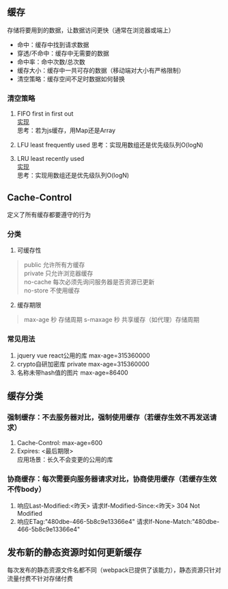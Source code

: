 ## 缓存
   存储将要用到的数据，让数据访问更快（通常在浏览器或端上）    
   * 命中：缓存中找到请求数据
   * 穿透/不命中：缓存中无需要的数据
   * 命中率：命中次数/总次数
   * 缓存大小：缓存中一共可存的数据（移动端对大小有严格限制）
   * 清空策略：缓存空间不足时数据如何替换

   ### 清空策略
   1. FIFO  first in first out  
      [实现](https://github.com/smartchong/Study-Notes/blob/main/Network/cache/fifo.js)    
      思考：若为js缓存，用Map还是Array     

   2. LFU   least frequently used 
      思考：实现用数组还是优先级队列O(logN)

   3. LRU   least recently used  
      [实现](https://github.com/smartchong/Study-Notes/blob/main/Network/cache/lru.js)    
      思考：实现用数组还是优先级队列O(logN) 

## Cache-Control
   定义了所有缓存都要遵守的行为  

   ### 分类
   1. 可缓存性
   > public 允许所有方缓存  
   > private 只允许浏览器缓存  
   > no-cache 每次必须先询问服务器是否资源已更新    
   > no-store 不使用缓存   

   2. 缓存期限 
   > max-age 秒 存储周期 
   > s-maxage 秒 共享缓存（如代理）存储周期

   ### 常见用法
   1. jquery vue react公用的库 max-age=315360000
   2. crypto自研加密库 private max-age=315360000
   3. 名称未带hash值的图片 max-age=86400

## 缓存分类
   ### 强制缓存：不去服务器对比，强制使用缓存（若缓存生效不再发送请求）  
   1. Cache-Control: max-age=600
   2. Expires: <最后期限>  
   应用场景：长久不会变更的公用的库  

   ### 协商缓存：每次需要向服务器请求对比，协商使用缓存（若缓存生效不传body）  
   1. 响应Last-Modified:<昨天>  请求If-Modified-Since:<昨天>  304 Not Modified   
   2. 响应ETag:"480dbe-466-5b8c9e13366e4" 请求If-None-Match:"480dbe-466-5b8c9e13366e4"   

## 发布新的静态资源时如何更新缓存  
   每次发布的静态资源文件名都不同（webpack已提供了该能力），静态资源只针对流量付费不针对存储付费